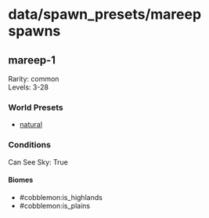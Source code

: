 # data/spawn_presets/mareep spawns  
  
## mareep-1  
Rarity: common  
Levels: 3-28  
  
### World Presets  
* [natural](data/spawn_data/natural.md)  
  
### Conditions  
Can See Sky: True  
  
#### Biomes  
  * #cobblemon:is_highlands
  * #cobblemon:is_plains
  
